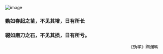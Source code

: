 
![image](http://blogimages.oss-cn-hangzhou.aliyuncs.com/cropped-Photo_20140225175851HBLM-e13944651686561.jpg)
### 勤如春起之苗，不见其增，日有所长
### 辍如磨刀之石，不见其损，日有所亏。

<div style="text-align:right">《劝学》陶渊明</div>
